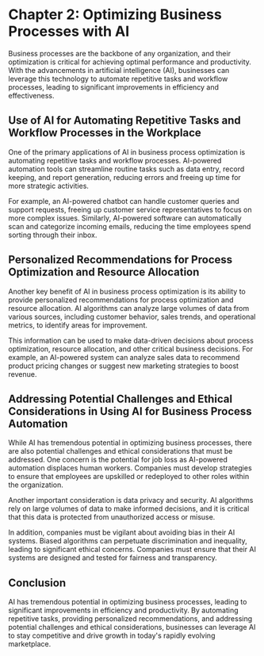 Chapter 2: Optimizing Business Processes with AI
================================================

Business processes are the backbone of any organization, and their optimization is critical for achieving optimal performance and productivity. With the advancements in artificial intelligence (AI), businesses can leverage this technology to automate repetitive tasks and workflow processes, leading to significant improvements in efficiency and effectiveness.

Use of AI for Automating Repetitive Tasks and Workflow Processes in the Workplace
---------------------------------------------------------------------------------

One of the primary applications of AI in business process optimization is automating repetitive tasks and workflow processes. AI-powered automation tools can streamline routine tasks such as data entry, record keeping, and report generation, reducing errors and freeing up time for more strategic activities.

For example, an AI-powered chatbot can handle customer queries and support requests, freeing up customer service representatives to focus on more complex issues. Similarly, AI-powered software can automatically scan and categorize incoming emails, reducing the time employees spend sorting through their inbox.

Personalized Recommendations for Process Optimization and Resource Allocation
-----------------------------------------------------------------------------

Another key benefit of AI in business process optimization is its ability to provide personalized recommendations for process optimization and resource allocation. AI algorithms can analyze large volumes of data from various sources, including customer behavior, sales trends, and operational metrics, to identify areas for improvement.

This information can be used to make data-driven decisions about process optimization, resource allocation, and other critical business decisions. For example, an AI-powered system can analyze sales data to recommend product pricing changes or suggest new marketing strategies to boost revenue.

Addressing Potential Challenges and Ethical Considerations in Using AI for Business Process Automation
------------------------------------------------------------------------------------------------------

While AI has tremendous potential in optimizing business processes, there are also potential challenges and ethical considerations that must be addressed. One concern is the potential for job loss as AI-powered automation displaces human workers. Companies must develop strategies to ensure that employees are upskilled or redeployed to other roles within the organization.

Another important consideration is data privacy and security. AI algorithms rely on large volumes of data to make informed decisions, and it is critical that this data is protected from unauthorized access or misuse.

In addition, companies must be vigilant about avoiding bias in their AI systems. Biased algorithms can perpetuate discrimination and inequality, leading to significant ethical concerns. Companies must ensure that their AI systems are designed and tested for fairness and transparency.

Conclusion
----------

AI has tremendous potential in optimizing business processes, leading to significant improvements in efficiency and productivity. By automating repetitive tasks, providing personalized recommendations, and addressing potential challenges and ethical considerations, businesses can leverage AI to stay competitive and drive growth in today's rapidly evolving marketplace.


